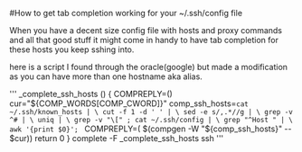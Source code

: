 #How to get tab completion working for your ~/.ssh/config file

When you have a decent size config file with hosts and proxy commands and all that good stuff
it might come in handy to have tab completion for these hosts you keep sshing into.  

here is a script I found through the oracle(google) but made a modification as you can have
more than one hostname aka alias. 

'''
_complete_ssh_hosts ()
 {
    COMPREPLY=()
    cur="${COMP_WORDS[COMP_CWORD]}"
    comp_ssh_hosts=`cat ~/.ssh/known_hosts | \
                    cut -f 1 -d ' ' | \
                    sed -e s/,.*//g | \
                    grep -v ^# | \
	                uniq | \
	                grep -v "\[" ;
            cat ~/.ssh/config | \
	                grep "^Host " | \
		            awk '{print $0}';
		    `
    COMPREPLY=( $(compgen -W "${comp_ssh_hosts}" -- $cur))
    return 0
}
complete -F _complete_ssh_hosts ssh
'''


